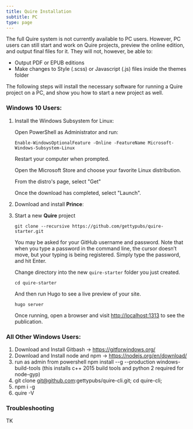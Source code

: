 ```yaml
---
title: Quire Installation
subtitle: PC
type: page
---
```


The full Quire system is not currently available to PC users. However, PC users can still start and work on Quire projects, preview the online edition, and output final files for it. They will not, however, be able to:

- Output PDF or EPUB editions
- Make changes to Style (.scss) or Javascript (.js) files inside the themes folder

The following steps will install the necessary software for running a Quire project on a PC, and show you how to start a new project as well.

### Windows 10 Users:

1. Install the Windows Subsystem for Linux:

    Open PowerShell as Administrator and run:

    `Enable-WindowsOptionalFeature -Online -FeatureName Microsoft-Windows-Subsystem-Linux`

    Restart your computer when prompted.

    Open the Microsoft Store and choose your favorite Linux distribution.

    From the distro's page, select "Get"

    Once the download has completed, select "Launch".


2. Download and install **Prince**:


3. Start a new **Quire** project

    ```
    git clone --recursive https://github.com/gettypubs/quire-starter.git
    ```

    You may be asked for your GitHub username and password. Note that when you type a password in the command line, the cursor doesn’t move, but your typing is being registered. Simply type the password, and hit Enter.

    Change directory into the new `quire-starter` folder you just created.

    ```
    cd quire-starter
    ```

    And then run Hugo to see a live preview of your site.

    ```
    hugo server
    ```

    Once running, open a browser and visit [http://localhost:1313](http://localhost:1313) to see the publication.


### All Other Windows Users:

1. Download and Install Gitbash -> https://gitforwindows.org/
2. Download and Install node and npm -> https://nodejs.org/en/download/
3. run as admin from powershell npm install --g --production windows-build-tools (this installs c++ 2015 build tools and python 2 required for node-gyp)
4. git clone git@github.com:gettypubs/quire-cli.git; cd quire-cli;
5. npm i -g
6. quire -V

### Troubleshooting

TK


